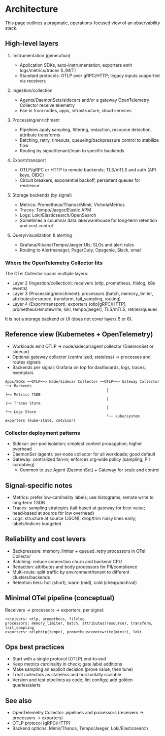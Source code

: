 # Architecture

This page outlines a pragmatic, operations-focused view of an observability stack.

## High‑level layers

1. Instrumentation (generation)
   - Application SDKs, auto-instrumentation, exporters emit logs/metrics/traces (L/M/T)
   - Standard protocols: OTLP over gRPC/HTTP; legacy inputs supported via receivers

2. Ingestion/collection
   - Agents/DaemonSets/sidecars and/or a gateway OpenTelemetry Collector receive telemetry
   - Fan‑in from nodes, apps, infrastructure, cloud services

3. Processing/enrichment
   - Pipelines apply sampling, filtering, redaction, resource detection, attribute transforms
   - Batching, retry, timeouts, queueing/backpressure control to stabilize flow
   - Routing by signal/tenant/team to specific backends

4. Export/transport
   - OTLP/gRPC or HTTP to remote backends; TLS/mTLS and auth (API keys, OIDC)
   - Circuit breakers, exponential backoff, persistent queues for resilience

5. Storage backends (by signal)
   - Metrics: Prometheus/Thanos/Mimir, VictoriaMetrics
   - Traces: Tempo/Jaeger/Elastic APM
   - Logs: Loki/Elasticsearch/OpenSearch
   - Sometimes a columnar data lake/warehouse for long‑term retention and cost control

6. Query/visualization & alerting
   - Grafana/Kibana/Tempo/Jaeger UIs; SLOs and alert rules
   - Routing to Alertmanager, PagerDuty, Opsgenie, Slack, email

### Where the OpenTelemetry Collector fits

The OTel Collector spans multiple layers:

- Layer 2 (Ingestion/collection): receivers (otlp, prometheus, filelog, k8s events)
- Layer 3 (Processing/enrichment): processors (batch, memory_limiter, attributes/resource, transform, tail_sampling, routing)
- Layer 4 (Export/transport): exporters (otlp[gRPC/HTTP], prometheusremotewrite, loki, tempo/jaeger), TLS/mTLS, retries/queues

It is not a storage backend or UI (does not cover layers 5 or 6).

## Reference view (Kubernetes + OpenTelemetry)

- Workloads emit OTLP → node/sidecar/agent collector (DaemonSet or sidecar)
- Optional gateway collector (centralized, stateless) → processes and routes signals
- Backends per signal; Grafana on top for dashboards, logs, traces, exemplars

```text
Apps/SDKs ──OTLP──> Node/Sidecar Collector ──OTLP──> Gateway Collector ──> Backends
                                              │                          ├─> Metrics TSDB
                                              │                          ├─> Traces Store
                                              │                          └─> Logs Store
                                              └── kube/system exporters (kube-state, cAdvisor)
```

### Collector deployment patterns

- Sidecar: per‑pod isolation; simplest context propagation; higher overhead
- DaemonSet (agent): per‑node collector for all workloads; good default
- Gateway: centralized fan‑in; enforces org‑wide policy (sampling, PII scrubbing)
  - Common to use Agent (DaemonSet) + Gateway for scale and control

## Signal‑specific notes

- Metrics: prefer low‑cardinality labels; use histograms; remote write to long‑term TSDB
- Traces: sampling strategies (tail‑based at gateway for best value; head‑based at source for low overhead)
- Logs: structure at source (JSON); drop/trim noisy lines early; labels/indices budgeted

## Reliability and cost levers

- Backpressure: memory_limiter + queued_retry processors in OTel Collector
- Batching: reduce connection churn and backend CPU
- Redaction: attributes and body processors for PII/compliance
- Multi‑route: split traffic by environment/tenant to different clusters/backends
- Retention tiers: hot (short), warm (mid), cold (cheap/archival)

## Minimal OTel pipeline (conceptual)

Receivers → processors → exporters, per signal:

```text
receivers: otlp, prometheus, filelog
processors: memory_limiter, batch, attributes(resource), transform, tail_sampling
exporters: otlphttp(tempo), prometheusremotewrite(mimir), loki
```

## Ops best practices

- Start with a single protocol (OTLP) end‑to‑end
- Keep metrics cardinality in check; gate label additions
- Make sampling an explicit decision (prove value, then tune)
- Treat collectors as stateless and horizontally scalable
- Version and test pipelines as code; lint configs; add golden queries/alerts

## See also

- OpenTelemetry Collector: pipelines and processors (receivers → processors → exporters)
- OTLP protocol (gRPC/HTTP)
- Backend options: Mimir/Thanos, Tempo/Jaeger, Loki/Elasticsearch

